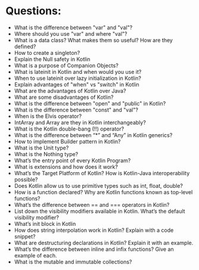Questions:
===============

- What is the difference between "var" and "val"? 
- Where should you use "var" and where "val"? 
- What is a data class? What makes them so useful? How are they defined?
- How to create a singleton? 
- Explain the Null safety in Kotlin
- What is a purpose of Companion Objects?
- What is lateinit in Kotlin and when would you use it? 
- When to use lateinit over lazy initialization in Kotlin?
- Explain advantages of "when" vs "switch" in Kotlin
- What are the advantages of Kotlin over Java? 
- What are some disadvantages of Kotlin?
- What is the difference between "open" and "public" in Kotlin?
- What is the difference between "const" and "val"?
- When is the Elvis operator?
- IntArray and Array<Int> are they in Kotlin interchangeably?
- What is the Kotlin double-bang (!!) operator? 
- What is the difference between “*” and “Any” in Kotlin generics? 
- How to implement Builder pattern in Kotlin?   
- What is the Unit type?
- What is the Nothing type? 
- What’s the entry point of every Kotlin Program?
- What is extensions and how does it work?
- What’s the Target Platform of Kotlin? How is Kotlin-Java interoperability possible?
- Does Kotlin allow us to use primitive types such as int, float, double?
- How is a function declared? Why are Kotlin functions known as top-level functions?
- What’s the difference between == and === operators in Kotlin?
- List down the visibility modifiers available in Kotlin. What’s the default visibility modifier?
- What’s init block in Kotlin
- How does string interpolation work in Kotlin? Explain with a code snippet?
- What are destructuring declarations in Kotlin? Explain it with an example.
- What’s the difference between inline and infix functions? Give an example of each.
- What is the mutable and immutable collections?